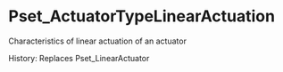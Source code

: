 # Pset_ActuatorTypeLinearActuation

Characteristics of linear actuation of an actuator
<!-- end of short definition -->

History: Replaces Pset_LinearActuator
